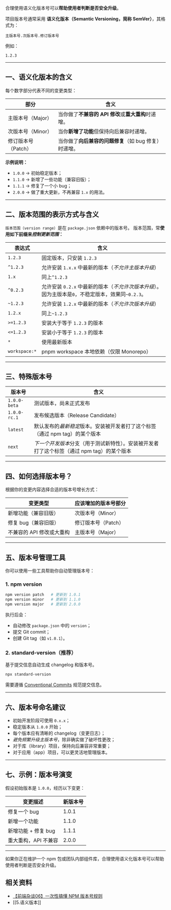 合理使用语义化版本号可以**帮助使用者判断是否安全升级**。

项目版本号通常采用 **语义化版本（Semantic Versioning，简称 SemVer）**，其格式为：

```
主版本号.次版本号.修订版本号
```

例如：

```
1.2.3
```

---

## 一、语义化版本的含义

每个数字部分代表不同的变更类型：

| 部分           | 含义                               |
| ------------ | -------------------------------- |
| 主版本号（Major）  | 当你做了**不兼容的 API 修改**或**重大重构**时递增。 |
| 次版本号（Minor）  | 当你**新增了功能**但保持向后兼容时递增。           |
| 修订版本号（Patch） | 当你做了**向后兼容的问题修复**（如 bug 修复）时递增。  |

**示例说明：**

- `1.0.0` → 初始稳定版本；
- `1.1.0` → 新增了一些功能（兼容旧版）；
- `1.1.1` → 修复了一个小 bug；
- `2.0.0` → 做了重大更新，不再兼容 `1.x` 的用法。

---

## 二、版本范围的表示方式与含义
`版本范围（version range）`是在 `package.json` 依赖中的版本号。
版本范围，常**使用如下前缀来*控制更新范围*：**

| 表达式           | 含义                                                           |
| ------------- | ------------------------------------------------------------ |
| `1.2.3`       | 固定版本，只安装 `1.2.3`                                             |
| `^1.2.3`      | 允许安装 `1.x.x` 中最新的版本（*不允许主版本升级*）                              |
| `1.x`         | 同上`^1.2.3`                                                   |
| `^0.2.3`      | 允许安装 `0.2.x` 中最新的版本（*不允许次版本升级*）。因为主版本是`0`，不稳定版本，效果同`~0.2.3`。 |
| `~1.2.3`      | 允许安装 `1.2.x` 中最新的版本（*不允许次版本升级*）                              |
| `1.2.x`       | 同上`~1.2.3`                                                   |
| `>=1.2.3`     | 安装大于等于 `1.2.3` 的版本                                           |
| `<=1.2.3`     | 安装小于等于 `1.2.3` 的版本                                           |
| `*`           | 使用最新版本                                                       |
| `workspace:*` | pnpm workspace 本地依赖（仅限 Monorepo）                             |

---

## 三、特殊版本号

| 版本号          | 含义                                                 |
| ------------ | -------------------------------------------------- |
| `1.0.0-beta` | 测试版本，尚未正式发布                                        |
| `1.0.0-rc.1` | 发布候选版本（Release Candidate）                          |
| `latest`     | 默认发布的*最新稳定*版本。安装被开发者打了这个标签（通过 npm tag）的某个版本        |
| `next`       | *下一个开发版本*分支（用于测试新特性）。安装被开发者打了这个标签（通过 npm tag）的某个版本 |

---

## 四、如何选择版本号？

根据你的变更内容选择合适的版本号增长方式：

| 变更类型                  | 应该增加的版本号部分 |
|---------------------------|----------------------|
| 新增功能（兼容旧版）       | 次版本号（Minor）     |
| 修复 bug（兼容旧版）       | 修订版本号（Patch）    |
| 不兼容的 API 修改或大重构 | 主版本号（Major）      |

---

## 五、版本号管理工具

你可以使用一些工具帮助你自动管理版本号：

### 1. npm version

```bash
npm version patch   # 更新到 1.0.1
npm version minor   # 更新到 1.1.0
npm version major   # 更新到 2.0.0
```

执行后会：
- 自动修改 `package.json` 中的 `version`；
- 提交 Git commit；
- 创建 Git tag（如 `v1.0.1`）。

### 2. standard-version（推荐）

基于提交信息自动生成 changelog 和版本号。

```bash
npx standard-version
```

需要遵循 [Conventional Commits](https://www.conventionalcommits.org/) 规范提交信息。

---

## 六、版本号命名建议

- 初始开发阶段可使用 `0.x.x`；
- 稳定版本从 `1.0.0` 开始；
- 每个版本应有清晰的 changelog（变更日志）；
- *避免频繁升级主版本号*，除非确实做了破坏性更改；
- 对于库（library）项目，保持向后兼容非常重要；
- 对于应用（app）项目，可以更灵活地管理版本。

---

## 七、示例：版本号演变

假设初始版本是 `1.0.0`，经历以下变更：

| 变更描述             | 新版本号 |
|----------------------|----------|
| 修复一个 bug         | 1.0.1    |
| 新增一个功能         | 1.1.0    |
| 新增功能 + 修复 bug  | 1.1.1    |
| 重大重构，API 不兼容 | 2.0.0    |

---

如果你正在维护一个 npm 包或团队内部组件库，合理使用语义化版本号可以帮助使用者判断是否安全升级。

## 相关资料
- [【前端杂谈06】一次性搞懂 NPM 版本号规则](https://www.bilibili.com/video/BV1qyPYedEAo/?share_source=copy_web&vd_source=9c1e19a73fa7bd23bb37aa8d7467d862)
- [[5.语义版本]]
